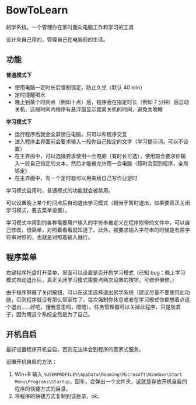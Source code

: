 # BowToLearn
躬学系统。一个管理你在家时面向电脑工作和学习的工具

设计来自己用的，管理自己在电脑前的生活。

## 功能

**普通模式下**
* 使用电脑一定时长后强制锁定，防止久坐（默认 40 min）
* 定时提醒喝水
* 晚上到某个时间点（例如十点）后，程序会在指定时长（例如 7 分钟）后自动关机，这段时间内程序有悬浮窗显示距离关机的时间，避免太晚睡

**学习模式下**
* 运行程序后就会全屏锁住电脑，只可以和程序交互
* 进入程序主界面前会要求输入一段你自己指定的文字（学习提示词，可以不设置）
* 在主界面中，可以选择要求使用一会电脑（有时长可选），使用前会要求你输入一段自己指定的文本，然后才能被允许用一会电脑（超时会回到程序，全局锁定）
* 在主界面中，有一个定时器可以用来给自己写作业定时

学习模式启用时，普通模式的功能就会被禁用。

可以设置晚上某个时间点后自动退出学习模式（相当于暂时退出，如果要真正关闭学习模式，要去菜单设置）。

学习模式中用到的各种需要用户输入的字符串被定义在程序附带的文件中，可以自己修改，很简单，对照着看看就知道了。此外，被要求输入字符串的时候是有原字符串对照的，也就是对照着输入就行。

## 程序菜单

右键程序托盘打开菜单，里面可以设置是否开启学习模式（已知 bug：晚上学习模式自动退出后，真正关闭学习模式需要点两次设置的按钮。可修但懒修。）

由于程序屏蔽了关闭按钮，可以在这里选择退出躬学系统（建议尽量不要使用此功能，否则程序就没有那么管家性了，每次强制你休息或者在学习模式你都想着点这个退出……好吧，懂我意思吗，嗯嗯）。任务管理器可以关掉此程序，只是防君子，因为用这个系统全然是为了自己。

## 开机自启

最好设置程序开机自启，否则无法体会到程序的管家式服务。

设置开机自启的方法：

1. Win+R 输入 `%USERPROFILE%\AppData\Roaming\Microsoft\Windows\Start Menu\Programs\Startup`，回车，会弹出一个文件夹，这就是存放开机自启的程序的快捷方式的目录。
2. 将程序的快捷方式复制到该目录，ok。

